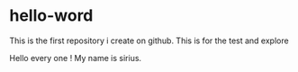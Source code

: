 # hello-word
This is the first repository i create on github. This is for the test and explore

Hello every one ! My name is sirius.

